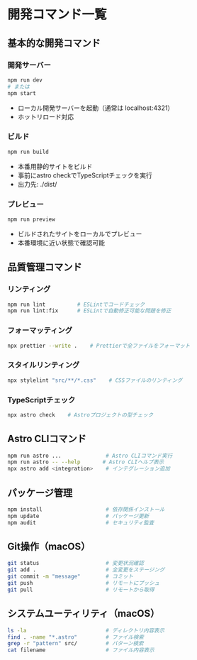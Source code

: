 # 開発コマンド一覧

## 基本的な開発コマンド

### 開発サーバー
```bash
npm run dev
# または
npm start
```
- ローカル開発サーバーを起動（通常は localhost:4321）
- ホットリロード対応

### ビルド
```bash
npm run build
```
- 本番用静的サイトをビルド
- 事前にastro checkでTypeScriptチェックを実行
- 出力先: ./dist/

### プレビュー
```bash
npm run preview
```
- ビルドされたサイトをローカルでプレビュー
- 本番環境に近い状態で確認可能

## 品質管理コマンド

### リンティング
```bash
npm run lint          # ESLintでコードチェック
npm run lint:fix      # ESLintで自動修正可能な問題を修正
```

### フォーマッティング
```bash
npx prettier --write .    # Prettierで全ファイルをフォーマット
```

### スタイルリンティング
```bash
npx stylelint "src/**/*.css"    # CSSファイルのリンティング
```

### TypeScriptチェック
```bash
npx astro check    # Astroプロジェクトの型チェック
```

## Astro CLIコマンド
```bash
npm run astro ...              # Astro CLIコマンド実行
npm run astro -- --help       # Astro CLIヘルプ表示
npx astro add <integration>    # インテグレーション追加
```

## パッケージ管理
```bash
npm install                    # 依存関係インストール
npm update                     # パッケージ更新
npm audit                      # セキュリティ監査
```

## Git操作（macOS）
```bash
git status                     # 変更状況確認
git add .                      # 全変更をステージング
git commit -m "message"        # コミット
git push                       # リモートにプッシュ
git pull                       # リモートから取得
```

## システムユーティリティ（macOS）
```bash
ls -la                         # ディレクトリ内容表示
find . -name "*.astro"         # ファイル検索
grep -r "pattern" src/         # パターン検索
cat filename                   # ファイル内容表示
```